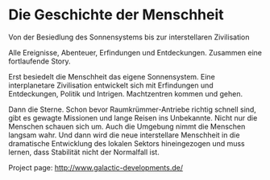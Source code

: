 # Die Geschichte der Menschheit 

Von der Besiedlung des Sonnensystems bis zur interstellaren Zivilisation

Alle Ereignisse, Abenteuer, Erfindungen und Entdeckungen. Zusammen eine fortlaufende Story.

Erst besiedelt die Menschheit das eigene Sonnensystem. Eine interplanetare Zivilisation entwickelt sich mit Erfindungen und Entdeckungen, Politik und Intrigen. Machtzentren kommen und gehen.

Dann die Sterne. Schon bevor Raumkrümmer-Antriebe richtig schnell sind, gibt es gewagte Missionen und lange Reisen ins Unbekannte. Nicht nur die Menschen schauen sich um. Auch die Umgebung nimmt die Menschen langsam wahr. Und dann wird die neue interstellare Menschheit in die dramatische Entwicklung des lokalen Sektors hineingezogen und muss lernen, dass Stabilität nicht der Normalfall ist.

Project page: http://www.galactic-developments.de/

